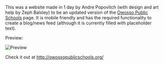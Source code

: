 This was a website made in 1 day by Andre Popovitch (with design and art help by Zeph Balsley) to be an updated version of the [Owosso Public Schools](http://www.owosso.k12.mi.us/) page. It is mobile friendly and has the required functionality to create a blog/news feed (although it is currently filled with placeholder text).

Preview:

![Preview](http://i.imgur.com/tXjbnaE.png)

Check it out at http://owossopublicschools.org/
